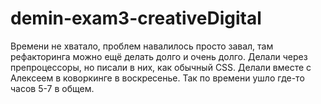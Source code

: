 # demin-exam3-creativeDigital
Времени не хватало, проблем навалилось просто завал, там рефакторинга можно ещё делать долго и очень долго. Делали через препроцессоры, но писали в них, как обычный CSS. Делали вместе с Алексеем в коворкинге в воскресенье. Так по времени ушло где-то часов 5-7 в общем.